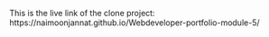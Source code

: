 <p>This is the live link of the clone project: https://naimoonjannat.github.io/Webdeveloper-portfolio-module-5/ </p>
